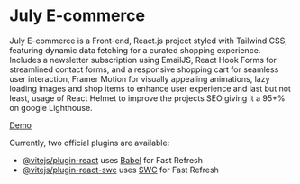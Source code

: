 # July E-commerce

July E-commerce is a Front-end, React.js project styled with Tailwind CSS, featuring dynamic data fetching for a curated shopping experience. Includes a newsletter subscription using EmailJS, React Hook Forms for streamlined contact forms, and a responsive shopping cart for seamless user interaction, Framer Motion for visually appealing animations, lazy loading images and shop items to enhance user experience and last but not least, usage of React Helmet to improve the projects SEO giving it a 95+% on google Lighthouse.

[Demo](https://chimerical-kangaroo-19ed41.netlify.app/)

Currently, two official plugins are available:

- [@vitejs/plugin-react](https://github.com/vitejs/vite-plugin-react/blob/main/packages/plugin-react/README.md) uses [Babel](https://babeljs.io/) for Fast Refresh
- [@vitejs/plugin-react-swc](https://github.com/vitejs/vite-plugin-react-swc) uses [SWC](https://swc.rs/) for Fast Refresh

